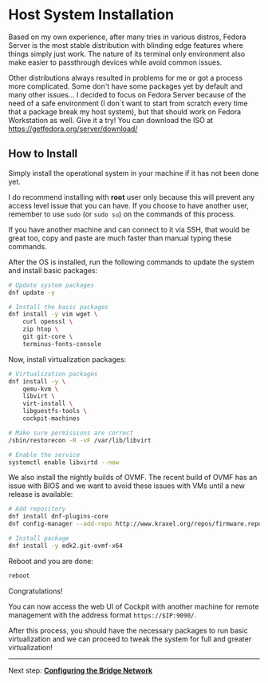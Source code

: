 # Host System Installation

Based on my own experience, after many tries in various distros, Fedora Server is the most stable distribution with blinding edge features where things simply just work. The nature of its terminal only environment also make easier to passthrough devices while avoid common issues.

Other distributions always resulted in problems for me or got a process more complicated. Some don't have some packages yet by default and many other issues... I decided to focus on Fedora Server because of the need of a safe environment (I don`t want to start from scratch every time that a package break my host system), but that should work on Fedora Workstation as well. Give it a try! You can download the ISO at <https://getfedora.org/server/download/>

## How to Install

Simply install the operational system in your machine if it has not been done yet.

I do recommend installing with **root** user only because this will prevent any access level issue that you can have. If you choose to have another user, remember to use ``sudo`` (or ``sudo su``) on the commands of this process.

If you have another machine and can connect to it via SSH, that would be great too, copy and paste are much faster than manual typing these commands.

After the OS is installed, run the following commands to update the system and install basic packages:

```bash
# Update system packages
dnf update -y

# Install the basic packages
dnf install -y vim wget \
    curl openssl \
    zip htop \
    git git-core \
    terminus-fonts-console
```

Now, install virtualization packages:

```bash
# Virtualization packages
dnf install -y \
    qemu-kvm \
    libvirt \
    virt-install \
    libguestfs-tools \
    cockpit-machines

# Make sure permissions are correct
/sbin/restorecon -R -vF /var/lib/libvirt

# Enable the service
systemctl enable libvirtd --now
```

We also install the nightly builds of OVMF. The recent build of OVMF has an issue with BIOS and we want to avoid these issues with VMs until a new release is available:

```bash
# Add repository
dnf install dnf-plugins-core
dnf config-manager --add-repo http://www.kraxel.org/repos/firmware.repo

# Install package
dnf install -y edk2.git-ovmf-x64
```

Reboot and you are done:

```bash
reboot
```

Congratulations!

You can now access the web UI of Cockpit with another machine for remote management with the address format ``https://$IP:9090/``.

After this process, you should have the necessary packages to run basic virtualization and we can proceed to tweak the system for full and greater virtualization!

----

Next step: **[Configuring the Bridge Network](1%20-%20Bridge%20Network.md)**
